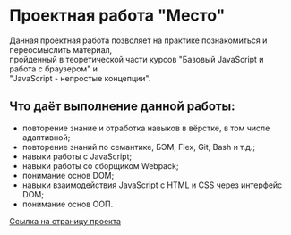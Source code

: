 # Проектная работа "Место"
Данная проектная работа позволяет на практике познакомиться и переосмыслить материал,  
пройденный в теоретической части курсов "Базовый JavaScript и работа с браузером" и  
"JavaScript - непростые концепции".  
## Что даёт выполнение данной работы:
* повторение знание и отработка навыков в вёрстке, в том числе адаптивной;  
* повторение знаний по семантике, БЭМ, Flex, Git, Bash и т.д.;  
* навыки работы с JavaScript;  
* навыки работы со сборщиком Webpack;  
* понимание основ DOM;  
* навыки взаимодействия JavaScript с HTML и CSS через интерфейс DOM;  
* понимание основ ООП.  

[Ссылка на страницу проекта](https://alex-grt.github.io/mesto/index.html)
